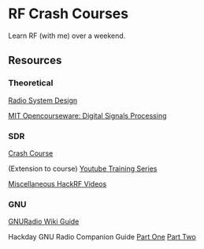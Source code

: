 # RF Crash Courses

Learn RF (with me) over a weekend. 

## Resources

### Theoretical 
[Radio System Design](https://youtube.com/playlist?list=PLGF140BA5wtWgW9bAd6DtF3MaYbhPtFwd&si=Bu5R834sA-UY8G6g)

[MIT Opencourseware: Digital Signals Processing](https://ocw.mit.edu/courses/res-6-008-digital-signal-processing-spring-2011/)

### SDR
[Crash Course](https://greatscottgadgets.com/sdr/)

(Extension to course) [Youtube Training Series](https://www.youtube.com/playlist?list=PLu0BPYzTjiHru1KmPThmbY-8rRm3EWvUQ)

[Miscellaneous HackRF Videos](https://www.youtube.com/playlist?list=PLu0BPYzTjiHqnqMgh0Gg5TAcrTiOeW76P)

### GNU
[GNURadio Wiki Guide](https://wiki.gnuradio.org/index.php/Tutorials)

Hackday GNU Radio Companion Guide [Part One](https://www.youtube.com/watch?v=ufxBX_uNCa0) [Part Two](https://www.youtube.com/watch?v=m0GGBFBWFfU)